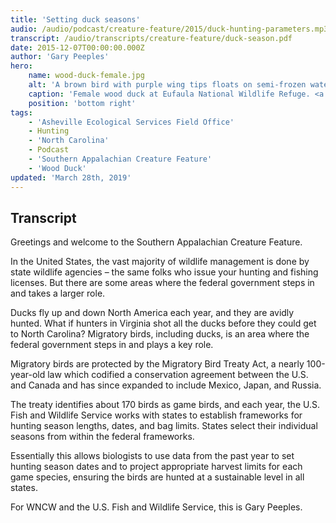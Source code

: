 ```yaml
---
title: 'Setting duck seasons'
audio: /audio/podcast/creature-feature/2015/duck-hunting-parameters.mp3
transcript: /audio/transcripts/creature-feature/duck-season.pdf
date: 2015-12-07T00:00:00.000Z
author: 'Gary Peeples'
hero:
    name: wood-duck-female.jpg
    alt: 'A brown bird with purple wing tips floats on semi-frozen water.'
    caption: 'Female wood duck at Eufaula National Wildlife Refuge. <a href="https://flic.kr/p/yrv7rq">Photo</a> &copy; Quincey Banks.'
    position: 'bottom right'
tags:
    - 'Asheville Ecological Services Field Office'
    - Hunting
    - 'North Carolina'
    - Podcast
    - 'Southern Appalachian Creature Feature'
    - 'Wood Duck'
updated: 'March 28th, 2019'
---
```


## Transcript

Greetings and welcome to the Southern Appalachian Creature Feature.

In the United States, the vast majority of wildlife management is done by state wildlife agencies – the same folks who issue your hunting and fishing licenses. But there are some areas where the federal government steps in and takes a larger role.

Ducks fly up and down North America each year, and they are avidly hunted. What if hunters in Virginia shot all the ducks before they could get to North Carolina? Migratory birds, including ducks, is an area where the federal government steps in and plays a key role.

Migratory birds are protected by the Migratory Bird Treaty Act, a nearly 100-year-old law which codified a conservation agreement between the U.S. and Canada and has since expanded to include Mexico, Japan, and Russia.

The treaty identifies about 170 birds as game birds, and each year, the U.S. Fish and Wildlife Service works with states to establish frameworks for hunting season lengths, dates, and bag limits. States select their individual seasons from within the federal frameworks.

Essentially this allows biologists to use data from the past year to set hunting season dates and to project appropriate harvest limits for each game species, ensuring the birds are hunted at a sustainable level in all states.

For WNCW and the U.S. Fish and Wildlife Service, this is Gary Peeples.